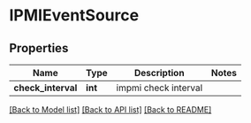 # IPMIEventSource

## Properties
Name | Type | Description | Notes
------------ | ------------- | ------------- | -------------
**check_interval** | **int** | impmi check interval | 

[[Back to Model list]](../README.md#documentation-for-models) [[Back to API list]](../README.md#documentation-for-api-endpoints) [[Back to README]](../README.md)


